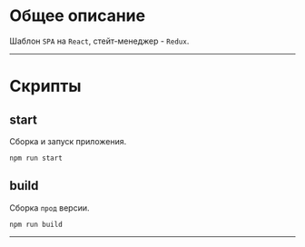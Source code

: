 # Общее описание

Шаблон `SPA` на `React`, стейт-менеджер - `Redux`.
____

# Скрипты

## start
Сборка и запуск приложения.
```
npm run start
```


## build
Сборка `прод` версии.
```
npm run build
```
____
